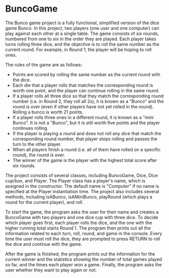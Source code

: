 # BuncoGame

The Bunco game project is a fully functional, simplified version of the dice game Bunco. In this project, two players (one user and one computer) can play against each other at a single table. The game consists of six rounds, numbered from one to six in the order they are played. Each player takes turns rolling three dice, and the objective is to roll the same number as the current round. For example, in Round 1, the player will be hoping to roll ones.

The rules of the game are as follows:

+ Points are scored by rolling the same number as the current round with the dice.
+ Each die that a player rolls that matches the corresponding round is worth one point, and the player can continue rolling in the same round.
+ If a player rolls all three dice so that they match the corresponding round number (i.e. in Round 2, they roll all 2s), it is known as a "Bunco" and the round is over (even if other players have not yet rolled in the round). Rolling a bunco is worth 21 points.
+ If a player rolls three ones in a different round, it is known as a "mini Bunco". It is not a "Bunco", but it is still worth five points and the player continues rolling.
+ If the player is playing a round and does not roll any dice that match the corresponding round number, that player stops rolling and passes the turn to the other player.
+ When all players finish a round (i.e. all of them have rolled on a specific round), the round is over.
+ The winner of the game is the player with the highest total score after six rounds.

The project consists of several classes, including BuncoGame, Dice, Dice cup/box, and Player. The Player class has a player's name, which is assigned in the constructor. The default name is "Computer" if no name is specified at the Player instantiation time. The project also includes several methods, including isABunco, isAMiniBunco, playRound (which plays a round for the current player), and roll.

To start the game, the program asks the user for their name and creates a BuncoGame with two players and one dice cup with three dice. To decide which player goes first, each player rolls the dice, and the one with the higher running total starts Round 1. The program then prints out all the information related to each turn, roll, round, and game in the console. Every time the user must roll the dice, they are prompted to press RETURN to roll the dice and continue with the game.

After the game is finished, the program prints out the information for the current winner and the statistics showing the number of total games played so far, and the times each player won a game. Finally, the program asks the user whether they want to play again or not.
